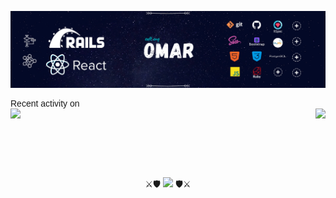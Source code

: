 [![Head](banner@rails.png)]()

 <div align="center" style="font-family:Arial;">
<!-- 
## 🚴  Latest activity  🚴
| Project | Technologies | Collaborated w/ | Link |
| ------------- |:-------------:|:-----:|:-----:|
|Ruby exercises : <br> - [TicTacToe Game](https://github.com/iam-Akshat/ruby-tic-tac-toe)<br>- [TicTacToe Game](https://github.com/od-c0d3r/TicTacToe) | ![](https://img.shields.io/badge/-Ruby-880D04)   | [@iam-Akshat](https://github.com/iam-Akshat)<br>Solo|[Live](https://repl.it/@OmarRashad/ruby-tic-tac-toe#READ-ME.md)<br>[Live](https://repl.it/@OmarRashad/TicTacToa-v10#main.rb) |
|- [Enumerable](https://github.com/od-c0d3r/Enumerables-/tree/adding-tests)<br>- [TicTacToe](https://github.com/Rayan84/tic-tac-toe/tree/feature/adding_tests) <br> - [Mastermind Game](https://github.com/od-c0d3r/Mastermind-Game) |![](https://img.shields.io/badge/-Ruby-880D04) ![](https://img.shields.io/badge/-RSpec-E44343)|[@Rayan84](https://github.com/Rayan84)<br>[@Rayan84](https://github.com/Rayan84) <br> Solo | [Live](https://repl.it/@OmarRashad/Enumerables-)<br>[Live](https://repl.it/@OmarRashad/tic-tac-toe) <br> [Live](https://repl.it/@OmarRashad/Mastermind-Game) |
| Ruby On Rails : <br> - [Members Only](https://github.com/od-c0d3r/members-only) <br> - [Eventbirte Clone](https://github.com/od-c0d3r/private-events) |<br>![](https://img.shields.io/badge/-Rails-550D04) | <br>[@tanzila-abedin](https://github.com/tanzila-abedin)<br>[@tanzila-abedin](https://github.com/tanzila-abedin) | <br>[Live](https://github.com/od-c0d3r/members-only)<br>[Live](https://github.com/od-c0d3r/private-events) |
  | <b>The good ones</b> : <br>[High Mountain Bootcamp](https://github.com/od-c0d3r/highmount)  <br> [Ibn-Hayyan Data Miner](https://github.com/od-c0d3r/IbnHayyan-DataMiner)  <br> [RuboFit telegram Bot](https://github.com/od-c0d3r/RuboFitBot) <br> [RetroJoy Website](https://github.com/od-c0d3r/Retro-Joy) | <br>![](https://img.shields.io/badge/-HTML5-EA6228) ![](https://img.shields.io/badge/-CSS3-32A2D6) ![](https://img.shields.io/badge/-SASS-CF649A) ![](https://img.shields.io/badge/-Bootstrap4-563D7C) <br>![](https://img.shields.io/badge/-Ruby-880D04) ![](https://img.shields.io/badge/-RSpec-E44343) <br>![](https://img.shields.io/badge/-Ruby-880D04) ![](https://img.shields.io/badge/API-telegram-32AFED) <br>![](https://img.shields.io/badge/-Ruby-880D04) ![](https://img.shields.io/badge/-Rails-550D04)  ![](https://img.shields.io/badge/-RSpec-E44343) | Solo | <br> [Live](https://od-c0d3r.github.io/highmount/) <br> [Live](https://repl.it/@OmarRashad/Ibn-Hayyan-Data-Miner) <br> [RuboFitBot](https://telegram.me/RuboFitBot) <br> [Live](https://stunning-kings-canyon-35023.herokuapp.com/) | 
-->
 <div align="left"> Recent activity on <br></div>
 <a href="https://github.com/od-c0d3r/math-magicains-react">
  <img align="left" src="https://github-readme-stats.vercel.app/api/pin/?username=od-c0d3r&repo=math-magicains-react&theme=react" />
</a>
 <a href="https://github.com/od-c0d3r">
  <img align="right" src="https://github-readme-stats.vercel.app/api?username=od-c0d3r&show_icons=true&theme=react" />
</a> <br><br><br><br><br><br>
 
⚔🛡️   [![](https://www.codewars.com/users/od-c0d3r/badges/small)](https://www.codewars.com/r/cvjbdw)   🛡️⚔

</div>  
